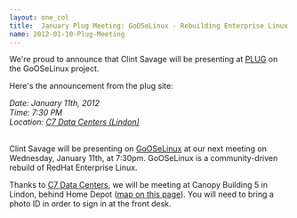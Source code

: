 ```yaml
---
layout: one_col
title:  January Plug Meeting: GoOSeLinux - Rebuilding Enterprise Linux the "Community" Way
name: 2012-01-10-Plug-Meeting
---
```


We're proud to announce that Clint Savage will be presenting at [PLUG](http://www.plug.org/node/177) on the GoOSeLinux project.

Here's the announcement from the plug site:

<div class="content">

  <em>Date: January 11th, 2012<br>
  Time: 7:30 PM<br>
  Location: <a href="/c7dc">C7 Data Centers (Lindon)</a></em><br><br>

  <p>
  Clint Savage will be presenting on <a href="http://gooseproject.org/">GoOSeLinux</a> at our next meeting on Wednesday, January 11th, at 7:30pm.  GoOSeLinux is a community-driven rebuild of RedHat Enterprise Linux.
  </p>

  <p>
  Thanks to <a href="/c7dc">C7 Data Centers</a>, we will be meeting at Canopy Building 5 in Lindon, behind Home Depot (<a href="/c7dc">map on this page</a>).  You will need to bring a photo ID in order to sign in at the front desk.
  </p>
</div>
